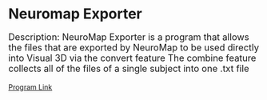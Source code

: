 # Neuromap Exporter

<p style = "font-size:18px">
Description:
NeuroMap Exporter is a program that allows the files that are exported by NeuroMap to be used directly into Visual 3D via the convert feature The combine feature collects all of the files of a single subject into one .txt file


</p>

<p style = "font-size:16px">

</p>

<a href = "NM_Exporter_0.1.exe" download = "Neurnomap Exporter.exe"> 
Program Link</a>
